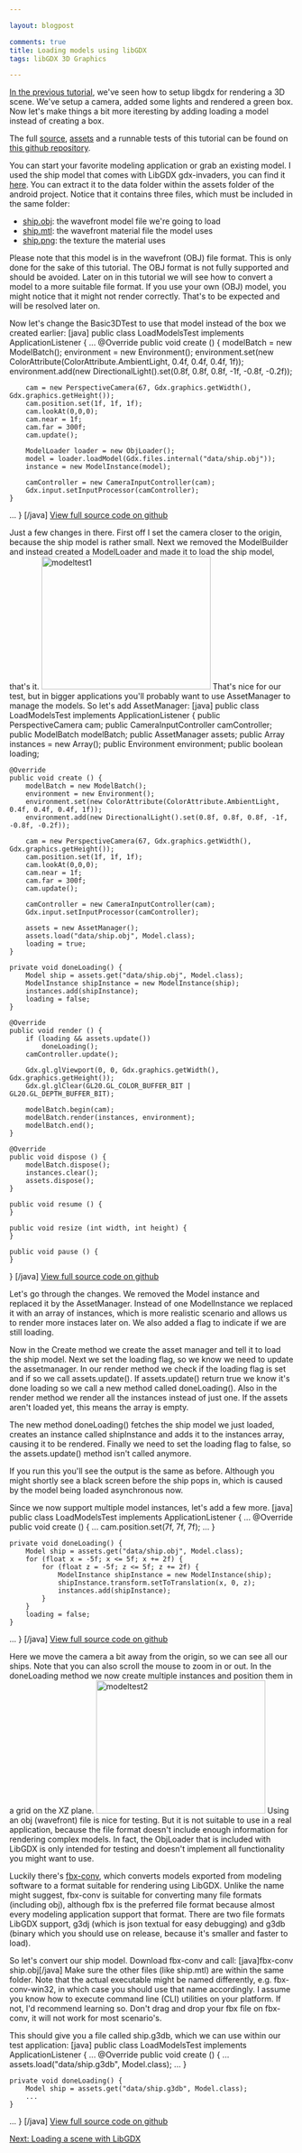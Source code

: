 ```yaml
---

layout: blogpost

comments: true
title: Loading models using libGDX
tags: libGDX 3D Graphics

---
```


<a href="http://blog.xoppa.com/basic-3d-using-libgdx-2/" title="Basic 3D using LibGDX">In the previous tutorial</a>, we've seen how to setup libgdx for rendering a 3D scene. We've setup a camera, added some lights and rendered a green box. Now let's make things a bit more iteresting by adding loading a model instead of creating a box.
<more />

The full <a href="https://github.com/xoppa/blog/tree/master/tutorials/src/com/xoppa/blog/libgdx/g3d/loadmodels" title="View source on github" target="_blank">source</a>, <a href="https://github.com/xoppa/blog/tree/master/tutorials/assets/loadmodels/data" title="View assets on github" target="_blank">assets</a> and a runnable tests of this tutorial can be found on <a href="https://github.com/xoppa/blog" title="Xoppa - Blog - Github" target="_blank">this github repository</a>.

You can start your favorite modeling application or grab an existing model. I used the ship model that comes with LibGDX gdx-invaders, you can find it <a href="http://blog.xoppa.com/wp-content/uploads/ship.zip">here</a>. You can extract it to the data folder within the assets folder of the android project. Notice that it contains three files, which must be included in the same folder:
<ul>
	<li><u>ship.obj</u>: the wavefront model file we're going to load</li>
	<li><u>ship.mtl</u>: the wavefront material file the model uses</li>
	<li><u>ship.png</u>: the texture the material uses</li>
</ul>
Please note that this model is in the wavefront (OBJ) file format. This is only done for the sake of this tutorial. The OBJ format is not fully supported and should be avoided. Later on in this tutorial we will see how to convert a model to a more suitable file format. If you use your own (OBJ) model, you might notice that it might not render correctly. That's to be expected and will be resolved later on.

Now let's change the Basic3DTest to use that model instead of the box we created earlier:
[java]
public class LoadModelsTest implements ApplicationListener {
...	
	@Override
	public void create () {
		modelBatch = new ModelBatch();
		environment = new Environment();
		environment.set(new ColorAttribute(ColorAttribute.AmbientLight, 0.4f, 0.4f, 0.4f, 1f));
		environment.add(new DirectionalLight().set(0.8f, 0.8f, 0.8f, -1f, -0.8f, -0.2f));
		
		cam = new PerspectiveCamera(67, Gdx.graphics.getWidth(), Gdx.graphics.getHeight());
		cam.position.set(1f, 1f, 1f);
		cam.lookAt(0,0,0);
		cam.near = 1f;
		cam.far = 300f;
		cam.update();

		ModelLoader loader = new ObjLoader();
		model = loader.loadModel(Gdx.files.internal("data/ship.obj"));
		instance = new ModelInstance(model);

		camController = new CameraInputController(cam);
		Gdx.input.setInputProcessor(camController);
	}
...
}
[/java]
<a href="https://github.com/xoppa/blog/blob/master/tutorials/src/com/xoppa/blog/libgdx/g3d/loadmodels/step1/LoadModelsTest.java" title="View full source code on github" target="_blank">View full source code on github</a>

Just a few changes in there. First off I set the camera closer to the origin, because the ship model is rather small. Next we removed the ModelBuilder and instead created a ModelLoader and made it to load the ship model, that's it.
<a href="http://blog.xoppa.com/wp-content/uploads/modeltest1.png"><img src="http://blog.xoppa.com/wp-content/uploads/modeltest1-300x236.png" alt="modeltest1" width="300" height="236" class="alignnone size-medium wp-image-46" /></a>
That's nice for our test, but in bigger applications you'll probably want to use AssetManager to manage the models. So let's add AssetManager:
[java]
public class LoadModelsTest implements ApplicationListener {
	public PerspectiveCamera cam;
	public CameraInputController camController;
	public ModelBatch modelBatch;
	public AssetManager assets;
	public Array<ModelInstance> instances = new Array<ModelInstance>();
	public Environment environment;
	public boolean loading;
	
	@Override
	public void create () {
		modelBatch = new ModelBatch();
		environment = new Environment();
		environment.set(new ColorAttribute(ColorAttribute.AmbientLight, 0.4f, 0.4f, 0.4f, 1f));
		environment.add(new DirectionalLight().set(0.8f, 0.8f, 0.8f, -1f, -0.8f, -0.2f));
		
		cam = new PerspectiveCamera(67, Gdx.graphics.getWidth(), Gdx.graphics.getHeight());
		cam.position.set(1f, 1f, 1f);
		cam.lookAt(0,0,0);
		cam.near = 1f;
		cam.far = 300f;
		cam.update();

		camController = new CameraInputController(cam);
		Gdx.input.setInputProcessor(camController);
		
		assets = new AssetManager();
		assets.load("data/ship.obj", Model.class);
		loading = true;
	}

	private void doneLoading() {
		Model ship = assets.get("data/ship.obj", Model.class);
		ModelInstance shipInstance = new ModelInstance(ship); 
		instances.add(shipInstance);
		loading = false;
	}
	
	@Override
	public void render () {
		if (loading && assets.update())
			doneLoading();
		camController.update();
		
		Gdx.gl.glViewport(0, 0, Gdx.graphics.getWidth(), Gdx.graphics.getHeight());
		Gdx.gl.glClear(GL20.GL_COLOR_BUFFER_BIT | GL20.GL_DEPTH_BUFFER_BIT);

		modelBatch.begin(cam);
		modelBatch.render(instances, environment);
		modelBatch.end();
	}
	
	@Override
	public void dispose () {
		modelBatch.dispose();
		instances.clear();
		assets.dispose();
	}

	public void resume () {
	}

	public void resize (int width, int height) {
	}

	public void pause () {
	}
}
[/java]
<a href="https://github.com/xoppa/blog/blob/master/tutorials/src/com/xoppa/blog/libgdx/g3d/loadmodels/step2/LoadModelsTest.java" title="View full source code on github" target="_blank">View full source code on github</a>

Let's go through the changes. We removed the Model instance and replaced it by the AssetManager. Instead of one ModelInstance we replaced it with an array of instances, which is more realistic scenario and allows us to render more instaces later on. We also added a flag to indicate if we are still loading.

Now in the Create method we create the asset manager and tell it to load the ship model. Next we set the loading flag, so we know we need to update the assetmanager. In our render method we check if the loading flag is set and if so we call assets.update(). If assets.update() return true we know it's done loading so we call a new method called doneLoading(). Also in the render method we render all the instances instead of just one. If the assets aren't loaded yet, this means the array is empty.

The new method doneLoading() fetches the ship model we just loaded, creates an instance called shipInstance and adds it to the instances array, causing it to be rendered. Finally we need to set the loading flag to false, so the assets.update() method isn't called anymore.

If you run this you'll see the output is the same as before. Although you might shortly see a black screen before the ship pops in, which is caused by the model being loaded asynchronous now.

Since we now support multiple model instances, let's add a few more.
[java]
public class LoadModelsTest implements ApplicationListener {
...
	@Override
	public void create () {
		...
		cam.position.set(7f, 7f, 7f);
		...
	}

	private void doneLoading() {
		Model ship = assets.get("data/ship.obj", Model.class);
		for (float x = -5f; x <= 5f; x += 2f) {
			for (float z = -5f; z <= 5f; z += 2f) {
				ModelInstance shipInstance = new ModelInstance(ship);
				shipInstance.transform.setToTranslation(x, 0, z);
				instances.add(shipInstance);
			}
		}
		loading = false;
	}
...
}
[/java]
<a href="https://github.com/xoppa/blog/blob/master/tutorials/src/com/xoppa/blog/libgdx/g3d/loadmodels/step3/LoadModelsTest.java" title="View full source code on github" target="_blank">View full source code on github</a>

Here we move the camera a bit away from the origin, so we can see all our ships. Note that you can also scroll the mouse to zoom in or out. In the doneLoading method we now create multiple instances and position them in a grid on the XZ plane.
<a href="http://blog.xoppa.com/wp-content/uploads/modeltest2.png"><img src="http://blog.xoppa.com/wp-content/uploads/modeltest2-300x236.png" alt="modeltest2" width="300" height="236" class="alignnone size-medium wp-image-51" /></a>
Using an obj (wavefront) file is nice for testing. But it is not suitable to use in a real application, because the file format doesn't include enough information for rendering complex models. In fact, the ObjLoader that is included with LibGDX is only intended for testing and doesn't implement all functionality you might want to use.

Luckily there's <a href="https://github.com/libgdx/fbx-conv" title="FBX-Conv" target="_blank">fbx-conv</a>, which converts models exported from modeling software to a format suitable for rendering using LibGDX. Unlike the name might suggest, fbx-conv is suitable for converting many file formats (including obj), although fbx is the preferred file format because almost every modeling application support that format. There are two file formats LibGDX support, g3dj (which is json textual for easy debugging) and g3db (binary which you should use on release, because it's smaller and faster to load).

So let's convert our ship model. Download fbx-conv and call:
[java]fbx-conv ship.obj[/java]
Make sure the other files (like ship.mtl) are within the same folder. Note that the actual executable might be named differently, e.g. fbx-conv-win32, in which case you should use that name accordingly. I assume you know how to execute command line (CLI) utilities on your platform. If not, I'd recommend learning so. Don't drag and drop your fbx file on fbx-conv, it will not work for most scenario's.

This should give you a file called ship.g3db, which we can use within our test application:
[java]
public class LoadModelsTest implements ApplicationListener {
...	
	@Override
	public void create () {
		...
		assets.load("data/ship.g3db", Model.class);
		...
	}

	private void doneLoading() {
		Model ship = assets.get("data/ship.g3db", Model.class);
		...
	}
...
}
[/java]
<a href="https://github.com/xoppa/blog/blob/master/tutorials/src/com/xoppa/blog/libgdx/g3d/loadmodels/step4/LoadModelsTest.java" title="View full source code on github" target="_blank">View full source code on github</a>

<a href="http://blog.xoppa.com/loading-a-scene-with-libgdx/" title="Loading a scene with LibGDX">Next: Loading a scene with LibGDX</a>